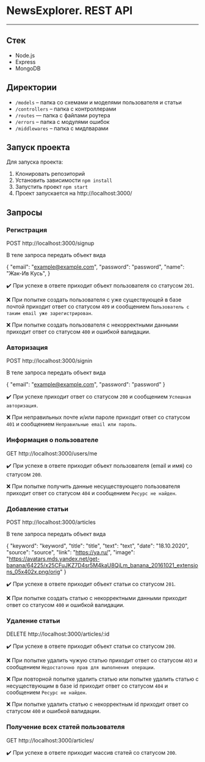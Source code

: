 # NewsExplorer. REST API

---

## Стек

- Node.js
- Express
- MongoDB

## Директории

- `/models` – папка со схемами и моделями пользователя и статьи
- `/controllers` – папка с контроллерами
- `/routes` — папка с файлами роутера
- `/errors` – папка с модулями ошибок
- `/middlewares` – папка с мидлварами

## Запуск проекта

Для запуска проекта:

1. Клонировать репозиторий
2. Установить зависимости `npm install`
3. Запустить проект `npm start`
4. Проект запускается на http://localhost:3000/

## Запросы

### Регистрация

POST http://localhost:3000/signup

В теле запроса передать объект вида

  {
    "email": "example@example.com",
    "password": "password",
    "name": "Жак-Ив Кусь",
  }

:heavy_check_mark: При успехе в ответе приходит объект пользователя со статусом `201`.

:x: При попытке создать пользователя с уже существующей в базе почтой приходит ответ со статусом `409` и сообщением `Пользователь с таким email уже зарегистрирован`.

:x: При попытке создать пользователя с некорректными данными приходит ответ со статусом `400` и ошибкой валидации.

### Авторизация

POST http://localhost:3000/signin

В теле запроса передать объект вида

  {
    "email": "example@example.com",
    "password": "password"
  }

:heavy_check_mark: При успехе приходит ответ со статусом `200` и сообщением `Успешная авторизация`.

:x: При неправильных почте и/или пароле приходит ответ со статусом `401` и сообщением `Неправильные email или пароль`.

### Информация о пользователе

GET http://localhost:3000/users/me

:heavy_check_mark: При успехе в ответе приходит объект пользователя (email и имя) со статусом `200`.

:x: При попытке получить данные несуществующего пользователя приходит ответ со статусом `404` и сообщением `Ресурс не найден`.

### Добавление статьи

POST http://localhost:3000/articles

В теле запроса передать объект вида

  {
    "keyword": "keyword",
    "title": "title",
    "text": "text",
    "date": "18.10.2020",
    "source": "source",
    "link": "https://ya.ru/",
    "image": "https://avatars.mds.yandex.net/get-banana/64225/x25CFuJKZ7D4sr5M4kaU8QjLm_banana_20161021_extensions_05x402x.png/orig"
  }

:heavy_check_mark: При успехе в ответе приходит объект статьи со статусом `201`.

:x: При попытке создать статью с некорректными данными приходит ответ со статусом `400` и ошибкой валидации.

### Удаление статьи

DELETE http://localhost:3000/articles/:id

:heavy_check_mark: При успехе в ответе приходит объект статьи со статусом `200`.

:x: При попытке удалить чужую статью приходит ответ со статусом `403` и сообщением `Недостаточно прав для выполнения операции`.

:x: При повторной попытке удалить статью или попытке удалить статью с несуществующим в базе id приходит ответ со статусом `404` и сообщением `Ресурс не найден`.

:x: При попытке удалить статью с некорректным id приходит ответ со статусом `400` и ошибкой валидации.

### Получение всех статей пользователя

GET http://localhost:3000/articles/

:heavy_check_mark: При успехе в ответе приходит массив статей со статусом `200`.

